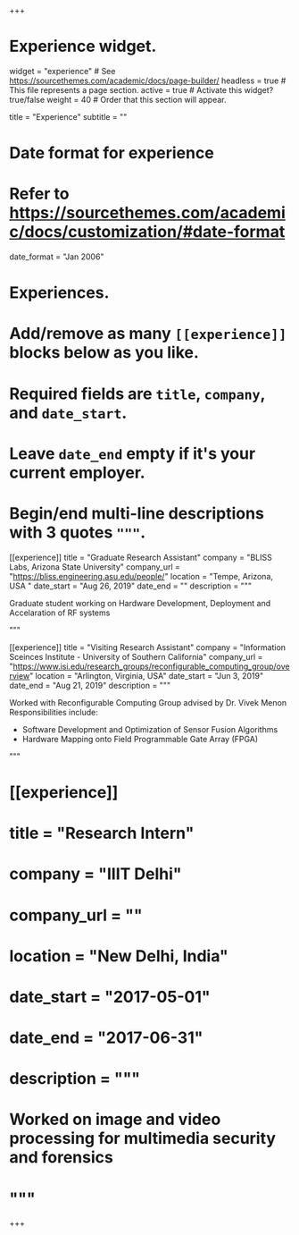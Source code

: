 +++
# Experience widget.
widget = "experience"  # See https://sourcethemes.com/academic/docs/page-builder/
headless = true  # This file represents a page section.
active = true  # Activate this widget? true/false
weight = 40  # Order that this section will appear.

title = "Experience"
subtitle = ""

# Date format for experience
#   Refer to https://sourcethemes.com/academic/docs/customization/#date-format
date_format = "Jan 2006"

# Experiences.
#   Add/remove as many `[[experience]]` blocks below as you like.
#   Required fields are `title`, `company`, and `date_start`.
#   Leave `date_end` empty if it's your current employer.
#   Begin/end multi-line descriptions with 3 quotes `"""`.
[[experience]]
  title = "Graduate Research Assistant"
  company = "BLISS Labs, Arizona State University"
  company_url = "https://bliss.engineering.asu.edu/people/"
  location = "Tempe, Arizona, USA "
  date_start = "Aug 26, 2019"
  date_end = ""
  description = """ 
  
  Graduate student working on Hardware Development, Deployment and Accelaration of RF systems  
  
  """

[[experience]]
  title = "Visiting Research Assistant"
  company = "Information Sceinces Institute - University of Southern California"
  company_url = "https://www.isi.edu/research_groups/reconfigurable_computing_group/overview"
  location = "Arlington, Virginia, USA"
  date_start = "Jun 3, 2019"
  date_end = "Aug 21, 2019"
  description = """
  
  Worked with Reconfigurable Computing Group advised by Dr. Vivek Menon
  Responsibilities include:
  * Software Development and Optimization of Sensor Fusion Algorithms
  * Hardware Mapping onto Field Programmable Gate Array (FPGA)
  
  """
  
# [[experience]]
#  title = "Research Intern"
#  company = "IIIT Delhi"
#  company_url = ""
#  location = "New Delhi, India"
#  date_start = "2017-05-01"
#  date_end = "2017-06-31"
#  description = """ 
  
# Worked on image and video processing for multimedia security and forensics 
  
#  """


+++
